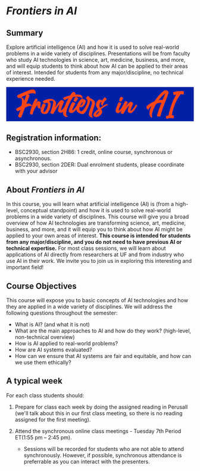 # *Frontiers in AI*

## Summary
Explore artificial intelligence (AI) and how it is used to solve real-world problems in a wide variety of disciplines. Presentations will be from faculty who study AI technologies in science, art, medicine, business, and more, and will equip students to think about how AI can be applied to their areas of interest. Intended for students from any major/discipline, no technical experience needed.

![Frontiers in AI](images/frontiers_in_AI.png)


## Registration information:
* BSC2930, section 2H86: 1 credit, online course, synchronous or asynchronous.
* BSC2930, section 2DER: Dual enrolment students, please coordinate with your advisor

## About *Frontiers in AI*

In this course, you will learn what artificial intelligence (AI) is (from a high-level, conceptual standpoint) and how it is used to solve real-world problems in a wide variety of disciplines.  This course will give you a broad overview of how AI technologies are transforming science, art, medicine, business, and more, and it will equip you to think about how AI might be applied to your own areas of interest.  **This course is intended for students from any major/discipline, and you do not need to have previous AI or technical expertise.**  For most class sessions, we will learn about applications of AI directly from researchers at UF and from industry who use AI in their work.  We invite you to join us in exploring this interesting and important field!


## Course Objectives

This course will expose you to basic concepts of AI technologies and how they are applied in a wide variety of disciplines.  We will address the following questions throughout the semester:

* What is AI? (and what it is not)
* What are the main approaches to AI and how do they work? (high-level, non-technical overview)
* How is AI applied to real-world problems?
* How are AI systems evaluated?
* How can we ensure that AI systems are fair and equitable, and how can we use them ethically?


## A typical week

For each class students should:

1. Prepare for class each week by doing the assigned reading in Perusall (we'll talk about this in our first class meeting, so there is no reading assigned for the first meeting).

1. Attend the synchronous online class meetings - Tuesday 7th Period ET(1:55 pm – 2:45 pm).
   * Sessions will be recorded for students who are not able to attend synchronously. However, if possible, synchronous attendance is preferrable as you can interact with the presenters.

